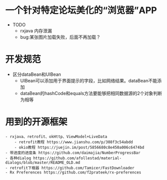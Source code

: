 # 一个针对特定论坛美化的“浏览器”APP
- TODO
    - rxjava 内存泄漏
    - bug:某张图片加载失败，后面不再加载？
# 开发规范
- 区分dataBean和UIBean
    - UIBean可以添加用于界面提示的字段，比如网络结果。dataBean不能添加
    - dataBean的hashCode和equals方法要能够把相同数据源的2个对象判断为相等


# 用到的开源框架
    - rxjava、retrofit、okHttp、ViewModel+LiveData
        - retrofit教程 https://www.jianshu.com/p/308f3c54abdd
        - okio教程 https://juejin.im/post/5856680c8e450a006c6474bd
    - 带进度的进度条 https://github.com/daimajia/NumberProgressBar
    - 各种dialog https://github.com/afollestad/material-dialogs/blob/master/README_OLD.md
    - retrofit下载器 https://github.com/Tamicer/FastDownloader
    - Rx Preferences https://github.com/f2prateek/rx-preferences